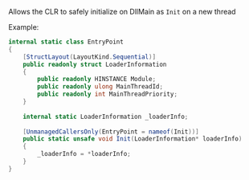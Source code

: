 Allows the CLR to safely initialize on DllMain as `Init` on a new thread

Example:

```cs
internal static class EntryPoint
{
    [StructLayout(LayoutKind.Sequential)]
    public readonly struct LoaderInformation
    {
        public readonly HINSTANCE Module;
        public readonly ulong MainThreadId;
        public readonly int MainThreadPriority;
    }
    
    internal static LoaderInformation _loaderInfo;
    
    [UnmanagedCallersOnly(EntryPoint = nameof(Init))]
    public static unsafe void Init(LoaderInformation* loaderInfo)
    {
        _loaderInfo = *loaderInfo;
    }
}
```